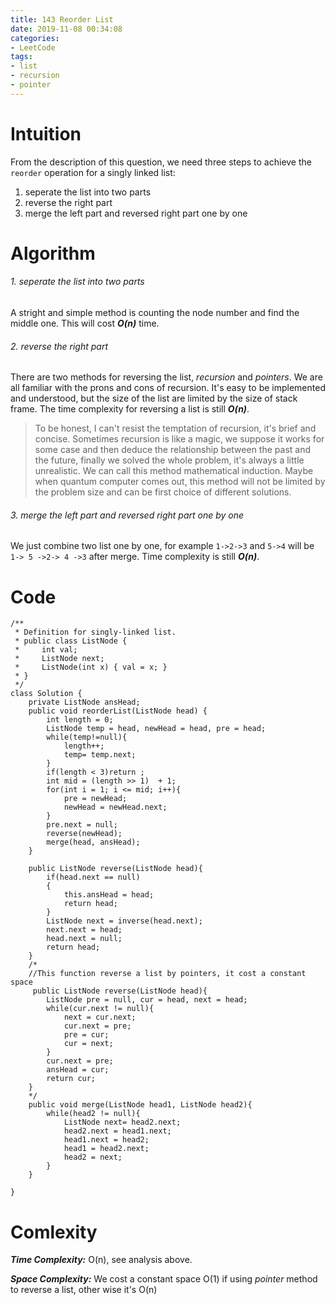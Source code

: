 ```yaml
---
title: 143 Reorder List
date: 2019-11-08 00:34:08
categories:
- LeetCode
tags:
- list
- recursion
- pointer
---
```

# Intuition
From the description of this question, we need three steps to achieve the `reorder` operation for a singly linked list:
1. seperate the list into two parts
2. reverse the right part
3. merge the left part and reversed right part one by one

# Algorithm
###### 1. seperate the list into two parts
A stright and simple method is counting the node number and find the middle one. This will cost ***O(n)*** time.
###### 2. reverse the right part
There are two methods for reversing the list, *recursion* and *pointers*. We are all familiar with the prons and cons of recursion. It's easy to be implemented and understood, but the size of the list are limited by the size of stack frame. The time complexity for reversing a list is still ***O(n)***.
> To be honest, I can't resist the temptation of recursion, it's brief and concise. Sometimes recursion is like a magic, we suppose it works for some case and then deduce the relationship between the past and the future, finally we solved the whole problem, it's always a little unrealistic. We can call this method mathematical induction. Maybe when quantum computer comes out, this method will not be limited by the problem size and can be first choice of different solutions.

###### 3. merge the left part and reversed right part one by one
We just combine two list one by one, for example `1->2->3` and `5->4` will be `1-> 5 ->2-> 4 ->3` after merge. Time complexity is still ***O(n)***.

# Code
```
/**
 * Definition for singly-linked list.
 * public class ListNode {
 *     int val;
 *     ListNode next;
 *     ListNode(int x) { val = x; }
 * }
 */
class Solution {
    private ListNode ansHead; 
    public void reorderList(ListNode head) {
        int length = 0;
        ListNode temp = head, newHead = head, pre = head;
        while(temp!=null){
            length++;
            temp= temp.next;
        }
        if(length < 3)return ;
        int mid = (length >> 1)  + 1;
        for(int i = 1; i <= mid; i++){
            pre = newHead;
            newHead = newHead.next;            
        }
        pre.next = null;
        reverse(newHead);
        merge(head, ansHead);
    }
    
    public ListNode reverse(ListNode head){
        if(head.next == null)
        {
            this.ansHead = head;
            return head;
        }
        ListNode next = inverse(head.next);
        next.next = head;
        head.next = null;
        return head;
    }
    /*
    //This function reverse a list by pointers, it cost a constant space
     public ListNode reverse(ListNode head){
        ListNode pre = null, cur = head, next = head;
        while(cur.next != null){
            next = cur.next;
            cur.next = pre;
            pre = cur;
            cur = next;
        }
        cur.next = pre;
        ansHead = cur;
        return cur;
    }
    */
    public void merge(ListNode head1, ListNode head2){
        while(head2 != null){
            ListNode next= head2.next;
            head2.next = head1.next;
            head1.next = head2;
            head1 = head2.next;
            head2 = next;
        }
    }

}

```

# Comlexity
***Time Complexity:*** O(n), see analysis above.

***Space Complexity:*** We cost a constant space O(1) if using *pointer* method to reverse a list, other wise it's O(n)

